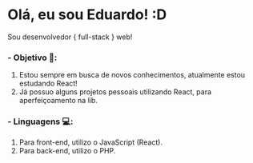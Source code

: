 # Olá, eu sou Eduardo! :D
Sou desenvolvedor { full-stack } web!

### - Objetivo 🎯:
1. Estou sempre em busca de novos conhecimentos, atualmente estou estudando React!
2. Já possuo alguns projetos pessoais utilizando React, para aperfeiçoamento na lib.

### - Linguagens 💻:
1. Para front-end, utilizo o JavaScript (React). 
2. Para back-end, utilizo o PHP.
